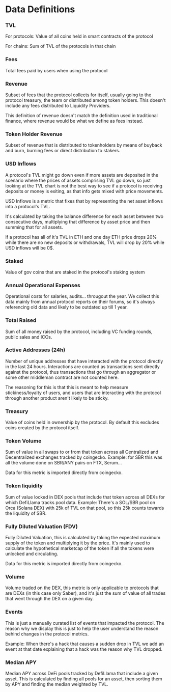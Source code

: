 # Data Definitions

### TVL

For protocols: Value of all coins held in smart contracts of the protocol

For chains: Sum of TVL of the protocols in that chain

### Fees

Total fees paid by users when using the protocol

### Revenue

Subset of fees that the protocol collects for itself, usually going to the protocol treasury, the team or distributed among token holders. This doesn't include any fees distributed to Liquidity Providers.

This definition of revenue doesn't match the definition used in traditional finance, where revenue would be what we define as fees instead.

### Token Holder Revenue

Subset of revenue that is distributed to tokenholders by means of buyback and burn, burning fees or direct distribution to stakers.&#x20;

### USD Inflows

A protocol's TVL might go down even if more assets are deposited in the scenario where the prices of assets comprising TVL go down, so just looking at the TVL chart is not the best way to see if a protocol is receiving deposits or money is exiting, as that info gets mixed with price movements.

USD Inflows is a metric that fixes that by representing the net asset inflows into a protocol's TVL.

It's calculated by taking the balance difference for each asset between two consecutive days, multiplying that difference by asset price and then summing that for all assets.

If a protocol has all of it's TVL in ETH and one day ETH price drops 20% while there are no new deposits or withdrawals, TVL will drop by 20% while USD inflows will be 0$.

### Staked

Value of gov coins that are staked in the protocol's staking system

### Annual Operational Expenses

Operational costs for salaries, audits... througout the year. We collect this data mainly from annual protocol reports on their forums, so it's always referencing old data and likely to be outdated up till 1 year.

### Total Raised

Sum of all money raised by the protocol, including VC funding rounds, public sales and ICOs.

### Active Addresses (24h)

Number of unique addresses that have interacted with the protocol directly in the last 24 hours. Interactions are counted as transactions sent directly against the protocol, thus transactions that go through an aggregator or some other middleman contract are not counted here.

The reasoning for this is that this is meant to help measure stickiness/loyalty of users, and users that are interacting with the protocol through another product aren't likely to be sticky.

### Treasury

Value of coins held in ownership by the protocol. By default this excludes coins created by the protocol itself.

### Token Volume

Sum of value in all swaps to or from that token across all Centralized and Decentralized exchanges tracked by coingecko. Example: for SBR this was all the volume done on SBR/ANY pairs on FTX, Serum...

Data for this metric is imported directly from coingecko.

### Token liquidity

Sum of value locked in DEX pools that include that token across all DEXs for which DefiLlama tracks pool data. Example: There's a SOL/SBR pool on Orca (Solana DEX) with 25k of TVL on that pool, so this 25k counts towards the liquidity of SBR.

### Fully Diluted Valuation (FDV)

Fully Diluted Valuation, this is calculated by taking the expected maximum supply of the token and multiplying it by the price. It's mainly used to calculate the hypothetical marketcap of the token if all the tokens were unlocked and circulating.

Data for this metric is imported directly from coingecko.

### Volume

Volume traded on the DEX, this metric is only applicable to protocols that are DEXs (in this case only Saber), and it's just the sum of value of all trades that went through the DEX on a given day.

### Events

This is just a manually curated list of events that impacted the protocol. The reason why we display this is just to help the user understand the reason behind changes in the protocol metrics.

Example: When there's a hack that causes a sudden drop in TVL we add an event at that date explaining that a hack was the reason why TVL dropped.

### Median APY

Median APY across DeFi pools tracked by DefiLlama that include a given asset. This is calculated by finding all pools for an asset, then sorting them by APY and finding the median weighted by TVL.
